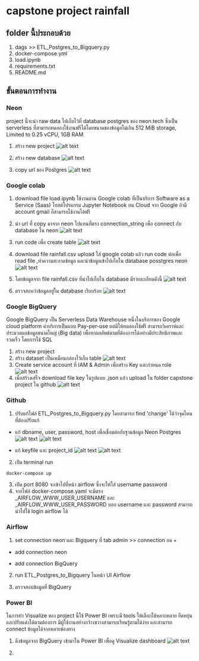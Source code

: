 # capstone project rainfall

## folder นี้ประกอบด้วย
1. dags >> ETL_Postgres_to_Bigquery.py
2. docker-compose.yml
3. load.ipynb
4. requirements.txt
7. README.md

## ขั้นตอนการทำงาน

### Neon
project นี้จะนำ raw data ไปเก็บไว้ที่ database postgres ของ neon.tech ซึ่งเป็น serverless ที่สามารถทดลองใช้งานฟรีได้โดยขนาดของข้อมูลไม่เกิน 512 MiB storage, Limited to 0.25 vCPU, 1GB RAM

1. สร้าง new project
![alt text](<Screenshot 2024-05-06 165009.png>)

3. สร้าง new database
![alt text](<Screenshot 2024-05-06 170344.png>)

2. copy url ของ Postgres
![alt text](<Screenshot 2024-05-06 172344.png>)

### Google colab
1. download file load.ipynb ใช้งานผ่าน Google colab ที่เป็นบริการ Software as a Service (Saas) โฮสต์โปรแกรม Jupyter Notebook บน Cloud จาก Google ถ้ามี account gmail ก็สามารถใช้งานได้ฟรี

2. นำ url ที่ copy มาจาก neon ไปแทนที่ตรง connection_string เพื่อ connect กับ database ใน neon
![alt text](<Screenshot 2024-05-06 170120.png>)

3. run code เพื่อ create table
![alt text](<Screenshot 2024-05-06 170957.png>)

4. download file rainfall.csv upload ใส่ google colab แล้ว run code ต่อเพื่อ read file ,ทำความสะอาดข้อมูล และนำข้อมูลเข้าไปเก็บใน database posstgres neon 
![alt text](<Screenshot 2024-05-06 171137.png>)

5. โดยข้อมูลจาก file rainfall.csv ที่นำไปเก็บใน database มีรายละเอียดดังนี้
![alt text](image.png)

6. ตรวจสอบว่าข้อมูลอยู่ใน database เรียบร้อย
![alt text](<Screenshot 2024-05-06 182801.png>)

### Google BigQuery
Google BigQuery เป็น Serverless Data Warehouse หนึ่งในบริการของ Google cloud platform ค่าบริการเป็นแบบ Pay-per-use แต่มีให้ทดลองใช้ฟรี สามารถวิเคราห์และประมวลผลข้อมูลขนาดใหญ่ (ฺBig data) เพื่อหาผลลัพธ์ตามที่ต้องการได้อย่างมีประสิทธิภาพและรวดเร็ว โดยการใช้ SQL
1. สร้าง new project
2. สร้าง dataset เป็นเหมือนกล่องไว้เก็บ table
![alt text](<Screenshot 2024-05-06 184122.png>)
3. Create service account ที่ IAM & Admin เพื่อสร้าง Key และกำหนด role
![alt text](<Screenshot 2024-05-06 184426.png>)
4. เมื่อสร้างเสร็จ download file key ในรูปแบบ .json แล้ว upload ใน folder capstone project ใน github 
![alt text](<Screenshot 2024-05-06 185017.png>)

### Github
1. ปรับแก้ไฟล์ ETL_Postgres_to_Bigquery.py โดยสามารถ find 'change' ได้ว่าจุดไหนที่ต้องปรับแก้
- แก้ dbname, user, password, host เพื่อเชื่อมต่อกับฐานข้อมูล Neon Postgres
![alt text](<Screenshot 2024-05-06 185949.png>)
![alt text](<Screenshot 2024-05-06 190724.png>)

-  แก้ keyfile และ project_id
![alt text](<Screenshot 2024-05-06 191916.png>)
![alt text](<Screenshot 2024-05-06 192402.png>)

2. เปิด terminal run

```sh
docker-compose up
```
3. เปิด port 8080 จะเข้าไปที่หน้า airflow ซึ่งจะให้ใส่ username password
4. จากไฟล์ docker-compose.yaml จะมีตรง _AIRFLOW_WWW_USER_USERNAME และ _AIRFLOW_WWW_USER_PASSWORD บอก username และ password  สามารถนำไปใช้ login airflow ได้

### Airflow
1. set connection neon และ Bigquery ที่ tab admin >> connection กด + 
- add connection neon

- add connection BigQuery

2. run ETL_Postgres_to_Bigquery ในหน้า UI Airflow

3. ตรวจสอบข้อมูลที่ BigQuery


### Power BI
ในการทำ Visualize ของ project นี้ใช้ Power BI เพราะมี tools ให้เลือกใช้หลากหลาย ยืดหยุ่นและปรับแต่งได้ตามต้องการ มีผู้ใช้งานอย่างกว้างขวางสามารถเรียนรู้ตามได้ง่าย และสามารถ connect ข้อมูลได้จากหลายช่องทาง
1. ดึงข้อมูลจาก BigQuery เข้ามาใน Power BI เพื่อดู Visualize dashboard 
![alt text](image-1.png)

2.